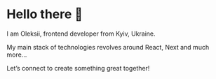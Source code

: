 # Hello there 👋
I am Oleksii, frontend developer from Kyiv, Ukraine. 

My main stack of technologies revolves around React, Next and much more...

Let’s connect to create something great together!

